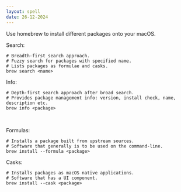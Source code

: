 ```yaml
---
layout: spell
date: 26-12-2024
---
```


Use homebrew to install different packages onto your macOS.

Search:
```shell
# Breadth-first search approach.
# Fuzzy search for packages with specified name.
# Lists packages as formulae and casks.
brew search <name>
```

Info:
```shell
# Depth-first search approach after broad search.
# Provides package management info: version, install check, name, description etc.
brew info <package>
```

<br>

Formulas:
```shell
# Installs a package built from upstream sources.
# Software that generally is to be used on the command-line.
brew install --formula <package>
```

Casks:
```shell
# Installs packages as macOS native applications.
# Software that has a UI component.
brew install --cask <package>
```
